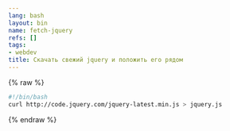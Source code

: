 ```yaml
---
lang: bash
layout: bin
name: fetch-jquery
refs: []
tags:
- webdev
title: Скачать свежий jquery и положить его рядом
---
```

{% raw %}
```bash
#!/bin/bash
curl http://code.jquery.com/jquery-latest.min.js > jquery.js
```
{% endraw %}
